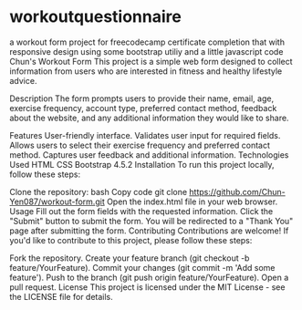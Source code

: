 # workoutquestionnaire
a workout form project for freecodecamp certificate completion that with responsive design using some bootstrap utiliy and a little javascript code 
Chun's Workout Form
This project is a simple web form designed to collect information from users who are interested in fitness and healthy lifestyle advice.

Description
The form prompts users to provide their name, email, age, exercise frequency, account type, preferred contact method, feedback about the website, and any additional information they would like to share.

Features
User-friendly interface.
Validates user input for required fields.
Allows users to select their exercise frequency and preferred contact method.
Captures user feedback and additional information.
Technologies Used
HTML
CSS
Bootstrap 4.5.2
Installation
To run this project locally, follow these steps:

Clone the repository:
bash
Copy code
git clone https://github.com/Chun-Yen087/workout-form.git
Open the index.html file in your web browser.
Usage
Fill out the form fields with the requested information.
Click the "Submit" button to submit the form.
You will be redirected to a "Thank You" page after submitting the form.
Contributing
Contributions are welcome! If you'd like to contribute to this project, please follow these steps:

Fork the repository.
Create your feature branch (git checkout -b feature/YourFeature).
Commit your changes (git commit -m 'Add some feature').
Push to the branch (git push origin feature/YourFeature).
Open a pull request.
License
This project is licensed under the MIT License - see the LICENSE file for details.
